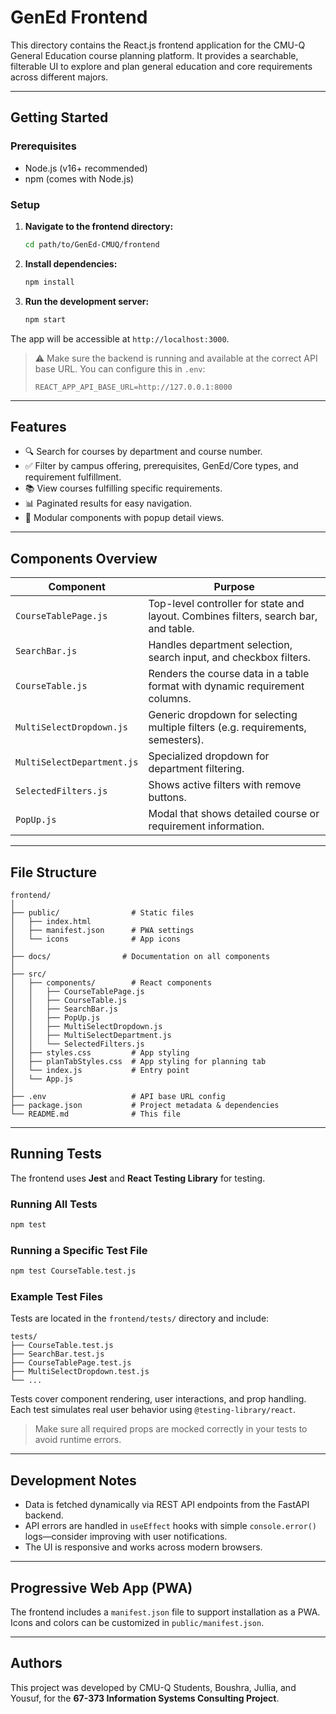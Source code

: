 # GenEd Frontend

This directory contains the React.js frontend application for the CMU-Q General Education course planning platform. It provides a searchable, filterable UI to explore and plan general education and core requirements across different majors.

---

## Getting Started

### Prerequisites

* Node.js (v16+ recommended)
* npm (comes with Node.js)

### Setup

1. **Navigate to the frontend directory:**
   ```bash
   cd path/to/GenEd-CMUQ/frontend
   ```

2. **Install dependencies:**
   ```bash
   npm install
   ```

3. **Run the development server:**
   ```bash
   npm start
   ```

The app will be accessible at `http://localhost:3000`.

> ⚠️ Make sure the backend is running and available at the correct API base URL. You can configure this in `.env`:
> ```env
> REACT_APP_API_BASE_URL=http://127.0.0.1:8000
> ```

---

## Features

- 🔍 Search for courses by department and course number.
- ✅ Filter by campus offering, prerequisites, GenEd/Core types, and requirement fulfillment.
- 📚 View courses fulfilling specific requirements.
- 📊 Paginated results for easy navigation.
- 🧩 Modular components with popup detail views.

---

## Components Overview

| Component | Purpose |
|----------|---------|
| `CourseTablePage.js` | Top-level controller for state and layout. Combines filters, search bar, and table. |
| `SearchBar.js` | Handles department selection, search input, and checkbox filters. |
| `CourseTable.js` | Renders the course data in a table format with dynamic requirement columns. |
| `MultiSelectDropdown.js` | Generic dropdown for selecting multiple filters (e.g. requirements, semesters). |
| `MultiSelectDepartment.js` | Specialized dropdown for department filtering. |
| `SelectedFilters.js` | Shows active filters with remove buttons. |
| `PopUp.js` | Modal that shows detailed course or requirement information. |

---

## File Structure

```
frontend/
│
├── public/                # Static files
│   ├── index.html
│   ├── manifest.json      # PWA settings
│   └── icons              # App icons 
│
├── docs/                # Documentation on all components
│
├── src/
│   ├── components/        # React components
│   │   ├── CourseTablePage.js
│   │   ├── CourseTable.js
│   │   ├── SearchBar.js
│   │   ├── PopUp.js
│   │   ├── MultiSelectDropdown.js
│   │   ├── MultiSelectDepartment.js
│   │   └── SelectedFilters.js
│   ├── styles.css         # App styling
│   ├── planTabStyles.css  # App styling for planning tab
│   └── index.js           # Entry point
│   └── App.js           
│
├── .env                   # API base URL config
├── package.json           # Project metadata & dependencies
└── README.md              # This file
```

---

## Running Tests

The frontend uses **Jest** and **React Testing Library** for testing.

### Running All Tests
```bash
npm test
```

### Running a Specific Test File
```bash
npm test CourseTable.test.js
```

### Example Test Files
Tests are located in the `frontend/tests/` directory and include:

```
tests/
├── CourseTable.test.js
├── SearchBar.test.js
├── CourseTablePage.test.js
├── MultiSelectDropdown.test.js
└── ...
```

Tests cover component rendering, user interactions, and prop handling. Each test simulates real user behavior using `@testing-library/react`.

> Make sure all required props are mocked correctly in your tests to avoid runtime errors.

---

## Development Notes

- Data is fetched dynamically via REST API endpoints from the FastAPI backend.
- API errors are handled in `useEffect` hooks with simple `console.error()` logs—consider improving with user notifications.
- The UI is responsive and works across modern browsers.

---

## Progressive Web App (PWA)

The frontend includes a `manifest.json` file to support installation as a PWA. Icons and colors can be customized in `public/manifest.json`.

---

## Authors

This project was developed by CMU-Q Students, Boushra, Jullia, and Yousuf, for the **67-373 Information Systems Consulting Project**.
